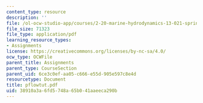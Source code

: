 ```yaml
---
content_type: resource
description: ''
file: /ol-ocw-studio-app/courses/2-20-marine-hydrodynamics-13-021-spring-2005/38910a3a6fd5748a65b041aaeeca290b_pflowtut.pdf
file_size: 71323
file_type: application/pdf
learning_resource_types:
- Assignments
license: https://creativecommons.org/licenses/by-nc-sa/4.0/
ocw_type: OCWFile
parent_title: Assignments
parent_type: CourseSection
parent_uid: 6ce3c0ef-aa05-c666-e55d-905e597c8e4d
resourcetype: Document
title: pflowtut.pdf
uid: 38910a3a-6fd5-748a-65b0-41aaeeca290b
---
```

